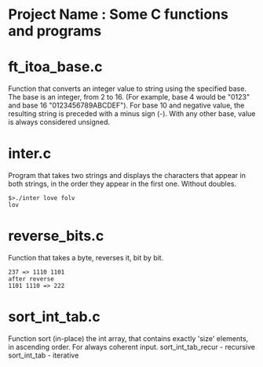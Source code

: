 # Project Name : Some C functions and programs

# ft_itoa_base.c
Function that converts an integer value to string using the specified base.
The base is an integer, from 2 to 16.
(For example, base 4 would be "0123" and base 16 "0123456789ABCDEF").
For base 10 and negative value, the resulting string is preceded with a minus sign (-).
With any other base, value is always considered unsigned.

# inter.c
Program that takes two strings and displays the characters that appear in both strings, in the order they appear in the first
one. Without doubles.
```
$>./inter love folv
lov
```
# reverse_bits.c
Function that takes a byte, reverses it, bit by bit.

```
237 => 1110 1101
after reverse
1101 1110 => 222
```
# sort_int_tab.c
Function sort (in-place) the int array, that contains exactly 'size' elements, in ascending order.
For always coherent input.
sort_int_tab_recur - recursive
sort_int_tab - iterative
